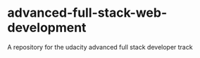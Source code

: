 # advanced-full-stack-web-development
A repository for the udacity advanced full stack developer track
